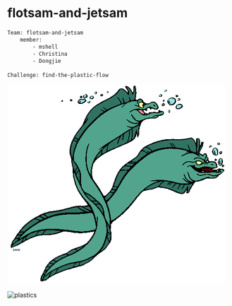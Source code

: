 # flotsam-and-jetsam
```
Team: flotsam-and-jetsam
	member: 
		- mshell 
		- Christina
		- Dongjie
	
Challenge: find-the-plastic-flow

```







![](logo.gif)

![plastics](https://j.gifs.com/6RVwr9.gif)

